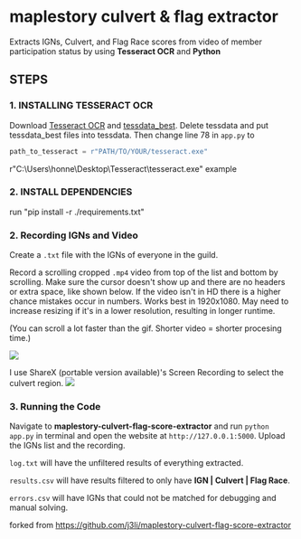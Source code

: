 # maplestory culvert & flag extractor

Extracts IGNs, Culvert, and Flag Race scores from video of member participation status by using **Tesseract OCR** and **Python**
## STEPS
### 1. INSTALLING TESSERACT OCR
Download [Tesseract OCR](https://tesseract-ocr.github.io/tessdoc/Installation.html) and [tessdata_best](https://github.com/tesseract-ocr/tessdata_best). Delete tessdata and put tessdata_best files into tessdata. Then change line 78 in `app.py` to
```python
path_to_tesseract = r"PATH/TO/YOUR/tesseract.exe"
```
r"C:\Users\honne\Desktop\Tesseract\tesseract.exe" example


### 2. INSTALL DEPENDENCIES

run "pip install -r ./requirements.txt"


### 2. Recording IGNs and Video
Create a `.txt` file with the IGNs of everyone in the guild.

Record a scrolling cropped `.mp4` video from top of the list and bottom by scrolling. Make sure the cursor doesn't show up and there are no headers or extra space, like shown below. If the video isn't in HD there is a higher chance mistakes occur in numbers. Works best in 1920x1080. May need to increase resizing if it's in a lower resolution, resulting in longer runtime.

(You can scroll a lot faster than the gif. Shorter video = shorter procesing time.)

![](https://github.com/j3li/maplestory-culvert-flag-parser/blob/main/recording%20example.gif)

I use ShareX (portable version available)'s Screen Recording to select the culvert region.
![](https://github.com/j3li/maplestory-culvert-flag-parser/blob/main/sharex%20example.png)

### 3. Running the Code
Navigate to **maplestory-culvert-flag-score-extractor** and run `python app.py` in terminal and open the website at `http://127.0.0.1:5000`. Upload the IGNs list and the recording.

`log.txt` will have the unfiltered results of everything extracted.

`results.csv` will have results filtered to only have **IGN | Culvert | Flag Race**.

`errors.csv` will have IGNs that could not be matched for debugging and manual solving.


forked from https://github.com/j3li/maplestory-culvert-flag-score-extractor

